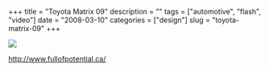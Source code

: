 +++
title = "Toyota Matrix 09"
description = ""
tags = ["automotive", "flash", "video"]
date = "2008-03-10"
categories = ["design"]
slug = "toyota-matrix-09"
+++


 

  <div id="screens-thumbs" class="clearfix">
    <div class="txt-center" id="design-submission"><a href="http://www.fullofpotential.ca/"><img id='bluga-thumbnail-836' class='bluga-thumbnail large' src='//media.konigi.com/bluga/
wt47f279090ce70_0.jpg'/></a></div>  
  </div>   
<p><a href="http://www.fullofpotential.ca/">http://www.fullofpotential.ca/</a></p>




